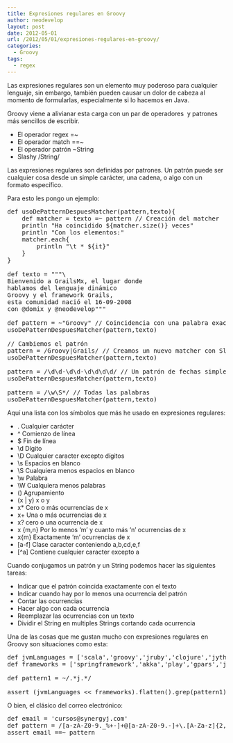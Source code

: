 ```yaml
---
title: Expresiones regulares en Groovy
author: neodevelop
layout: post
date: 2012-05-01
url: /2012/05/01/expresiones-regulares-en-groovy/
categories:
  - Groovy
tags:
  - regex
---
```

Las expresiones regulares son un elemento muy poderoso para cualquier lenguaje, sin embargo, también pueden causar un dolor de cabeza al momento de formularlas, especialmente si lo hacemos en Java.

Groovy viene a alivianar esta carga con un par de operadores  y patrones más sencillos de escribir.

  * El operador regex =~
  * El operador match ==~
  * El operador patrón ~String
  * Slashy /String/

Las expresiones regulares son definidas por patrones. Un patrón puede ser cualquier cosa desde un simple carácter, una cadena, o algo con un formato específico.

Para esto les pongo un ejemplo:

<pre class="brush: groovy; ruler: true;">def usoDePatternDespuesMatcher(pattern,texto){
    def matcher = texto =~ pattern // Creación del matcher
    println "Ha coincidido ${matcher.size()} veces"
    println "Con los elementos:"
    matcher.each{
        println "\t * ${it}"
    }
}

def texto = """\
Bienvenido a GrailsMx, el lugar donde 
hablamos del lenguaje dinámico 
Groovy y el framework Grails, 
esta comunidad nació el 16-09-2008
con @domix y @neodevelop"""

def pattern = ~"Groovy" // Coincidencia con una palabra exacta
usoDePatternDespuesMatcher(pattern,texto)

// Cambiemos el patrón
pattern = /Groovy|Grails/ // Creamos un nuevo matcher con Slashy
usoDePatternDespuesMatcher(pattern,texto)

pattern = /\d\d-\d\d-\d\d\d\d/ // Un patrón de fechas simples
usoDePatternDespuesMatcher(pattern,texto)

pattern = /\w\S*/ // Todas las palabras
usoDePatternDespuesMatcher(pattern,texto)
</pre>

Aquí una lista con los símbolos que más he usado en expresiones regulares:

  * . Cualquier carácter
  * ^ Comienzo de línea
  * $ Fin de línea
  * \d Dígito
  * \D Cualquier caracter excepto dígitos
  * \s Espacios en blanco
  * \S Cualquiera menos espacios en blanco
  * \w Palabra
  * \W Cualquiera menos palabras
  * () Agrupamiento
  * (x | y) x o y
  * x* Cero o más ocurrencias de x
  * x+ Una o más ocurrencias de x
  * x? cero o una ocurrencia de x
  * x {m,n} Por lo menos &#8216;m&#8217; y cuanto más &#8216;n&#8217; ocurrencias de x
  * x{m} Exactamente &#8216;m&#8217; ocurrencias de x
  * [a-f] Clase caracter conteniendo a,b,cd,e,f
  * [^a] Contiene cualquier caracter excepto a

Cuando conjugamos un patrón y un String podemos hacer las siguientes tareas:

  * Indicar que el patrón coincida exactamente con el texto
  * Indicar cuando hay por lo menos una ocurrencia del patrón
  * Contar las ocurrencias
  * Hacer algo con cada ocurrencia
  * Reemplazar las ocurrencias con un texto
  * Dividir el String en multiples Strings cortando cada ocurrencia

Una de las cosas que me gustan mucho con expresiones regulares en Groovy son situaciones como esta:

<pre class="brush: groovy; ruler: true;">def jvmLanguages = ['scala','groovy','jruby','clojure','jython']
def frameworks = ['springframework','akka','play','gpars','jquery']

def pattern1 = ~/.*j.*/

assert (jvmLanguages &lt;&lt; frameworks).flatten().grep(pattern1) == ["jruby", "clojure", "jython", "jquery"]
</pre>

O bien, el clásico del correo electrónico:

<pre class="brush: groovy; ruler: true;">def email = 'cursos@synergyj.com'
def pattern = /[a-zA-Z0-9._%+-]+@[a-zA-Z0-9.-]+\.[A-Za-z]{2,4}/
assert email ==~ pattern
</pre>